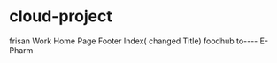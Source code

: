 # cloud-project
frisan Work
    Home Page
    Footer
    Index( changed Title) foodhub to---- E-Pharm
